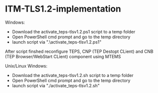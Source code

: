 # ITM-TLS1.2-implementation

Windows: 
- Download the activate_teps-tlsv1.2.ps1 script to a temp folder
- Open PowerShell cmd prompt and go to the temp directory
- launch script via ".\activate_teps-tlsv1.2.ps1"

After script finshed reconfigure TEPS, CNP (TEP Destopt CLient)  and CNB (TEP Browser/WebStart CLient) component using MTEMS

Unix/Linux
Windows: 
- Download the activate_teps-tlsv1.2.sh script to a temp folder
- Open PowerShell cmd prompt and go to the temp directory
- launch script via "./activate_teps-tlsv1.2.sh"
